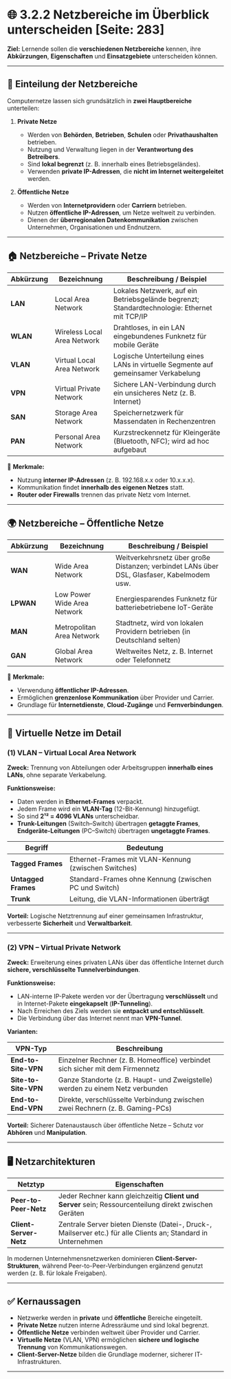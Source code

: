 # 🌐 3.2.2 Netzbereiche im Überblick unterscheiden [Seite: 283]

**Ziel:**
Lernende sollen die **verschiedenen Netzbereiche** kennen, ihre **Abkürzungen**, **Eigenschaften** und **Einsatzgebiete** unterscheiden können.

---

## 🧭 Einteilung der Netzbereiche

Computernetze lassen sich grundsätzlich in **zwei Hauptbereiche** unterteilen:

1. **Private Netze**

   * Werden von **Behörden**, **Betrieben**, **Schulen** oder **Privathaushalten** betrieben.
   * Nutzung und Verwaltung liegen in der **Verantwortung des Betreibers**.
   * Sind **lokal begrenzt** (z. B. innerhalb eines Betriebsgeländes).
   * Verwenden **private IP-Adressen**, die **nicht im Internet weitergeleitet** werden.

2. **Öffentliche Netze**

   * Werden von **Internetprovidern** oder **Carriern** betrieben.
   * Nutzen **öffentliche IP-Adressen**, um Netze weltweit zu verbinden.
   * Dienen der **überregionalen Datenkommunikation** zwischen Unternehmen, Organisationen und Endnutzern.

---

## 🏠 Netzbereiche – Private Netze

| Abkürzung | Bezeichnung                 | Beschreibung / Beispiel                                                                      |
| --------- | --------------------------- | -------------------------------------------------------------------------------------------- |
| **LAN**   | Local Area Network          | Lokales Netzwerk, auf ein Betriebsgelände begrenzt; Standardtechnologie: Ethernet mit TCP/IP |
| **WLAN**  | Wireless Local Area Network | Drahtloses, in ein LAN eingebundenes Funknetz für mobile Geräte                              |
| **VLAN**  | Virtual Local Area Network  | Logische Unterteilung eines LANs in virtuelle Segmente auf gemeinsamer Verkabelung           |
| **VPN**   | Virtual Private Network     | Sichere LAN-Verbindung durch ein unsicheres Netz (z. B. Internet)                            |
| **SAN**   | Storage Area Network        | Speichernetzwerk für Massendaten in Rechenzentren                                            |
| **PAN**   | Personal Area Network       | Kurzstreckennetz für Kleingeräte (Bluetooth, NFC); wird ad hoc aufgebaut                     |

🧩 **Merkmale:**

* Nutzung **interner IP-Adressen** (z. B. 192.168.x.x oder 10.x.x.x).
* Kommunikation findet **innerhalb des eigenen Netzes** statt.
* **Router oder Firewalls** trennen das private Netz vom Internet.

---

## 🌍 Netzbereiche – Öffentliche Netze

| Abkürzung | Bezeichnung                 | Beschreibung / Beispiel                                                                    |
| --------- | --------------------------- | ------------------------------------------------------------------------------------------ |
| **WAN**   | Wide Area Network           | Weitverkehrsnetz über große Distanzen; verbindet LANs über DSL, Glasfaser, Kabelmodem usw. |
| **LPWAN** | Low Power Wide Area Network | Energiesparendes Funknetz für batteriebetriebene IoT-Geräte                                |
| **MAN**   | Metropolitan Area Network   | Stadtnetz, wird von lokalen Providern betrieben (in Deutschland selten)                    |
| **GAN**   | Global Area Network         | Weltweites Netz, z. B. Internet oder Telefonnetz                                           |

🧠 **Merkmale:**

* Verwendung **öffentlicher IP-Adressen**.
* Ermöglichen **grenzenlose Kommunikation** über Provider und Carrier.
* Grundlage für **Internetdienste**, **Cloud-Zugänge** und **Fernverbindungen**.

---

## 🧩 Virtuelle Netze im Detail

### (1) **VLAN – Virtual Local Area Network**

**Zweck:**
Trennung von Abteilungen oder Arbeitsgruppen **innerhalb eines LANs**, ohne separate Verkabelung.

**Funktionsweise:**

* Daten werden in **Ethernet-Frames** verpackt.
* Jedem Frame wird ein **VLAN-Tag** (12-Bit-Kennung) hinzugefügt.
* So sind **2¹² = 4096 VLANs** unterscheidbar.
* **Trunk-Leitungen** (Switch–Switch) übertragen **getaggte Frames**,
  **Endgeräte-Leitungen** (PC–Switch) übertragen **ungetaggte Frames**.

| Begriff             | Bedeutung                                             |
| ------------------- | ----------------------------------------------------- |
| **Tagged Frames**   | Ethernet-Frames mit VLAN-Kennung (zwischen Switches)  |
| **Untagged Frames** | Standard-Frames ohne Kennung (zwischen PC und Switch) |
| **Trunk**           | Leitung, die VLAN-Informationen überträgt             |

**Vorteil:**
Logische Netztrennung auf einer gemeinsamen Infrastruktur, verbesserte **Sicherheit** und **Verwaltbarkeit**.

---

### (2) **VPN – Virtual Private Network**

**Zweck:**
Erweiterung eines privaten LANs über das öffentliche Internet durch **sichere, verschlüsselte Tunnelverbindungen**.

**Funktionsweise:**

* LAN-interne IP-Pakete werden vor der Übertragung **verschlüsselt** und in Internet-Pakete **eingekapselt** (**IP-Tunneling**).
* Nach Erreichen des Ziels werden sie **entpackt und entschlüsselt**.
* Die Verbindung über das Internet nennt man **VPN-Tunnel**.

**Varianten:**

| VPN-Typ              | Beschreibung                                                                  |
| -------------------- | ----------------------------------------------------------------------------- |
| **End-to-Site-VPN**  | Einzelner Rechner (z. B. Homeoffice) verbindet sich sicher mit dem Firmennetz |
| **Site-to-Site-VPN** | Ganze Standorte (z. B. Haupt- und Zweigstelle) werden zu einem Netz verbunden |
| **End-to-End-VPN**   | Direkte, verschlüsselte Verbindung zwischen zwei Rechnern (z. B. Gaming-PCs)  |

**Vorteil:**
Sicherer Datenaustausch über öffentliche Netze – Schutz vor **Abhören** und **Manipulation**.

---

## 🖥️ Netzarchitekturen

| Netztyp                | Eigenschaften                                                                                                 |
| ---------------------- | ------------------------------------------------------------------------------------------------------------- |
| **Peer-to-Peer-Netz**  | Jeder Rechner kann gleichzeitig **Client und Server** sein; Ressourcenteilung direkt zwischen Geräten         |
| **Client-Server-Netz** | Zentrale Server bieten Dienste (Datei-, Druck-, Mailserver etc.) für alle Clients an; Standard in Unternehmen |

In modernen Unternehmensnetzwerken dominieren **Client-Server-Strukturen**, während Peer-to-Peer-Verbindungen ergänzend genutzt werden (z. B. für lokale Freigaben).

---

## ✅ Kernaussagen

* Netzwerke werden in **private** und **öffentliche** Bereiche eingeteilt.
* **Private Netze** nutzen interne Adressräume und sind lokal begrenzt.
* **Öffentliche Netze** verbinden weltweit über Provider und Carrier.
* **Virtuelle Netze** (VLAN, VPN) ermöglichen **sichere und logische Trennung** von Kommunikationswegen.
* **Client-Server-Netze** bilden die Grundlage moderner, sicherer IT-Infrastrukturen.

---
